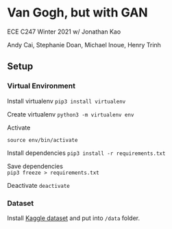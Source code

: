 # Van Gogh, but with GAN

ECE C247 Winter 2021 w/ Jonathan Kao

Andy Cai, Stephanie Doan, Michael Inoue, Henry Trinh

## Setup

### Virtual Environment

Install virtualenv
```pip3 install virtualenv```

Create virtualenv
```python3 -m virtualenv env``` 

Activate
```
source env/bin/activate
```

Install dependencies
```pip3 install -r requirements.txt```

Save dependencies  
```pip3 freeze > requirements.txt```

Deactivate 
```deactivate```

### Dataset
Install [Kaggle dataset](https://www.kaggle.com/ipythonx/van-gogh-paintings) and put into `/data` folder.
